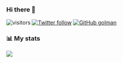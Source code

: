 ### Hi there 👋

![visitors](https://visitor-badge.glitch.me/badge?page_id=lexuschert.lexuschert)
[![Twitter follow](https://img.shields.io/twitter/follow/lexuschert?label=Follow)](https://twitter.com/intent/follow?screen_name=lexuschert)
[![GitHub golman](https://img.shields.io/github/followers/lexuschert?label=follow&style=social)](https://github.com/lexuschert)

### 📊 My stats
<img src="https://github-readme-stats.vercel.app/api?username=lexuschert&show_icons=true&theme=nord&bg_color=0d1117&border_radius=0&hide_border=true"/>
